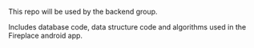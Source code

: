 This repo will be used by the backend group.

Includes database code, data structure code and algorithms used in the Fireplace android app.
